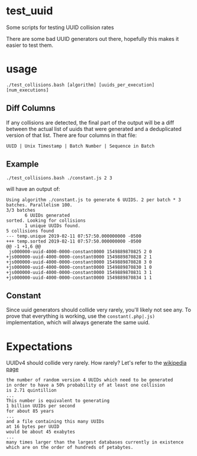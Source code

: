 # test_uuid
Some scripts for testing UUID collision rates

There are some bad UUID generators out there, hopefully this makes it easier to test them.

# usage

```
./test_collisions.bash [algorithm] [uuids_per_execution] [num_executions]
```

## Diff Columns
If any collisions are detected, the final part of the output will be a diff between the actual list of uuids that were generated and a deduplicated version of that list. There are four columns in that file:
```
UUID | Unix Timestamp | Batch Number | Sequence in Batch
```

## Example

```
./test_collisions.bash ./constant.js 2 3
```
will have an output of:
```
Using algorithm ./constant.js to generate 6 UUIDS. 2 per batch * 3 batches. Parallelism 100.
3/3 batches      
       6 UUIDs generated
sorted. Looking for collisions
       1 unique UUIDs found.
5 collisions found
--- temp.unique	2019-02-11 07:57:50.000000000 -0500
+++ temp.sorted	2019-02-11 07:57:50.000000000 -0500
@@ -1 +1,6 @@
 js000000-uuid-4000-0000-constant0000 1549889870825 2 0
+js000000-uuid-4000-0000-constant0000 1549889870828 2 1
+js000000-uuid-4000-0000-constant0000 1549889870828 3 0
+js000000-uuid-4000-0000-constant0000 1549889870830 1 0
+js000000-uuid-4000-0000-constant0000 1549889870831 3 1
+js000000-uuid-4000-0000-constant0000 1549889870834 1 1
```

## Constant

Since uuid generators should collide very rarely, you'll likely not see any.
To prove that everything is working, use the `constant(.php|.js)` implementation, which will always generate the same uuid.

# Expectations

UUIDv4 should collide very rarely. How rarely?
Let's refer to the [wikipedia page](https://en.wikipedia.org/wiki/Universally_unique_identifier#Collisions)

```
the number of random version 4 UUIDs which need to be generated
in order to have a 50% probability of at least one collision
is 2.71 quintillion
...
This number is equivalent to generating
1 billion UUIDs per second
for about 85 years
...
and a file containing this many UUIDs
at 16 bytes per UUID
would be about 45 exabytes
...
many times larger than the largest databases currently in existence
which are on the order of hundreds of petabytes.
```
